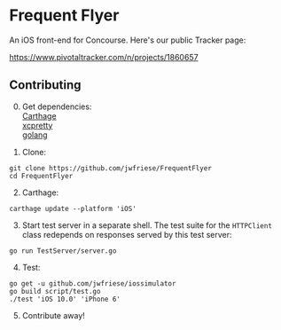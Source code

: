 # Frequent Flyer
An iOS front-end for Concourse. Here's our public Tracker page:

https://www.pivotaltracker.com/n/projects/1860657

## Contributing

0) Get dependencies:<br />
[Carthage](https://github.com/Carthage/Carthage#installing-carthage)<br />
[xcpretty](https://github.com/supermarin/xcpretty#installation)<br />
[golang](https://golang.org/doc/install)<br />

1) Clone:
```
git clone https://github.com/jwfriese/FrequentFlyer
cd FrequentFlyer
```

2) Carthage:
```
carthage update --platform 'iOS'
```

3) Start test server in a separate shell. The test suite for the `HTTPClient` class redepends on responses served by this test server:
```
go run TestServer/server.go
```

4) Test:
```
go get -u github.com/jwfriese/iossimulator
go build script/test.go
./test 'iOS 10.0' 'iPhone 6'
```

5) Contribute away!
